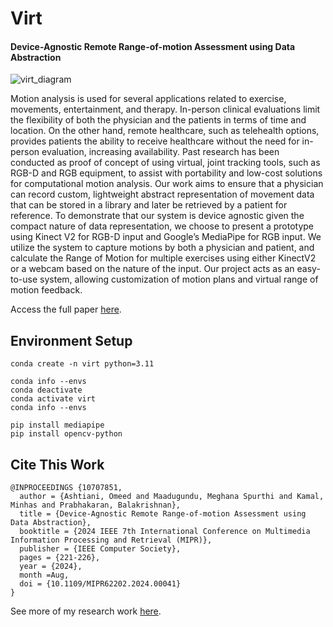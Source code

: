 # Virt
#### Device-Agnostic Remote Range-of-motion Assessment using Data Abstraction

![virt_diagram](https://github.com/user-attachments/assets/4a74231e-ee0f-420b-9748-cffc07a557da)

Motion analysis is used for several applications related to exercise, movements, entertainment, and therapy. In-person clinical evaluations limit the flexibility of both the physician and the patients in terms of time and location. On the other hand, remote healthcare, such as telehealth options, provides patients the ability to receive healthcare without the need for in-person evaluation, increasing availability. Past research has been conducted as proof of concept of using virtual, joint tracking tools, such as RGB-D and RGB equipment, to assist with portability and low-cost solutions for computational motion analysis. Our work aims to ensure that a physician can record custom, lightweight abstract representation of movement data that can be stored in a library and later be retrieved by a patient for reference. To demonstrate that our system is device agnostic given the compact nature of data representation, we choose to present a prototype using Kinect V2 for RGB-D input and Google’s MediaPipe for RGB input. We utilize the system to capture motions by both a physician and patient, and calculate the Range of Motion for multiple exercises using either KinectV2 or a webcam based on the nature of the input. Our project acts as an easy-to-use system, allowing customization of motion plans and virtual range of motion feedback.

Access the full paper [here](https://www.computer.org/csdl/proceedings-article/mipr/2024/514200a221/213TEkgu6sg).

## Environment Setup

```
conda create -n virt python=3.11

conda info --envs
conda deactivate
conda activate virt
conda info --envs

pip install mediapipe
pip install opencv-python
```

## Cite This Work
```
@INPROCEEDINGS {10707851,
  author = {Ashtiani, Omeed and Maadugundu, Meghana Spurthi and Kamal, Minhas and Prabhakaran, Balakrishnan},
  title = {Device-Agnostic Remote Range-of-motion Assessment using Data Abstraction},
  booktitle = {2024 IEEE 7th International Conference on Multimedia Information Processing and Retrieval (MIPR)},
  publisher = {IEEE Computer Society},
  pages = {221-226},
  year = {2024},
  month =Aug,
  doi = {10.1109/MIPR62202.2024.00041}
}
```

See more of my research work [here](https://scholar.google.com/citations?user=SZxTaQgAAAAJ).
